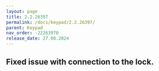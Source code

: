 ```yaml
---
layout: page
title: 2.2.26397
permalink: /docs/keypad/2.2.26397/
parent: Keypad
nav_order: -22263970
release_date: 27.08.2024
---
```


## Fixed issue with connection to the lock.
